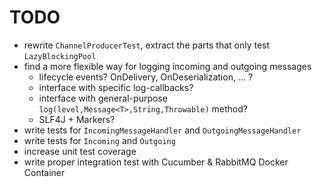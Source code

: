 # TODO

* rewrite `ChannelProducerTest`, extract the parts that only test `LazyBlockingPool`
* find a more flexible way for logging incoming and outgoing messages
    * lifecycle events? OnDelivery, OnDeserialization, ... ?
    * interface with specific log-callbacks?
    * interface with general-purpose `log(level,Message<T>,String,Throwable)` method?
    * SLF4J + Markers?
* write tests for `IncomingMessageHandler` and `OutgoingMessageHandler`
* write tests for `Incoming` and `Outgoing`
* increase unit test coverage
* write proper integration test with Cucumber & RabbitMQ Docker Container

